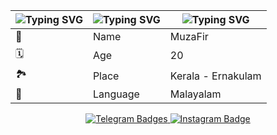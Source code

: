| ![Typing SVG](https://readme-typing-svg.herokuapp.com/?lines=𝐄+M+O+J+I) | ![Typing SVG](https://readme-typing-svg.herokuapp.com/?lines=𝐃𝐄𝐓𝐀𝐈𝐋𝐒 ) | ![Typing SVG](https://readme-typing-svg.herokuapp.com/?lines=𝐈𝐍𝐅𝐎 ) |
| ---- | ---- | ---- |
| 🤵 | Name | MuzaFir |
| 🗓️ | Age | 20 |
| 🏞️ | Place | Kerala - Ernakulam |
| 📣 | Language | Malayalam |



 <p align="center"> 
     <a href="https://t.me/inbliz">
       <img src="https://img.shields.io/badge/Telegram-1f98d3?style=for-the-badge&logo=Telegram&logoColor=white"
   alt="Telegram Badges"/> 
     </a>
     <a href="https://instagram.com/muzafir____?igshid=YmMyMTA2M2Y=">
       <img src="https://img.shields.io/badge/Instagram-800e56?style=for-the-badge&logo=instagram&logoColor=white"
   alt="Instagram Badge"/>
     </p>
